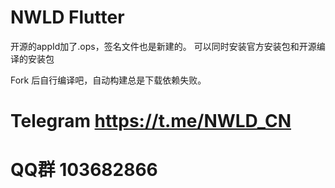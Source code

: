 # NWLD Flutter

开源的appId加了.ops，签名文件也是新建的。
可以同时安装官方安装包和开源编译的安装包

Fork 后自行编译吧，自动构建总是下载依赖失败。

# Telegram https://t.me/NWLD_CN
# QQ群 103682866